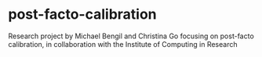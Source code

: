 # post-facto-calibration

Research project by Michael Bengil and Christina Go focusing on post-facto calibration, in collaboration with the Institute of Computing in Research
